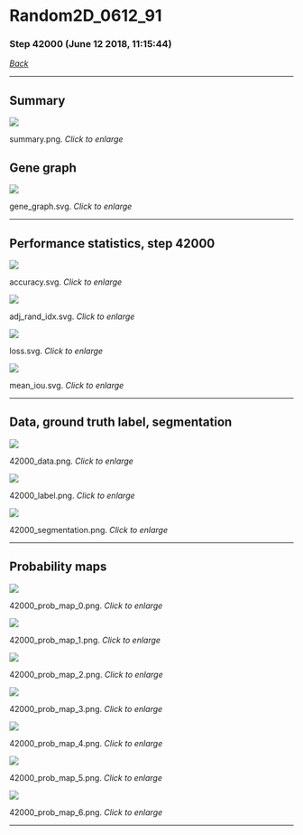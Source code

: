 # Random2D_0612_91

### Step 42000 (June 12 2018, 11:15:44)

[_Back_](..)

---

## Summary

<div class="images"><a href="media/summary.png"><img  src="media/summary.png" align="center"></a><p>summary.png. <i>Click to enlarge</i></p></div>

## Gene graph

<div class="images"><a href="media/gene_graph.svg"><img  src="media/gene_graph.svg" align="center"></a><p>gene_graph.svg. <i>Click to enlarge</i></p></div>

---

## Performance statistics, step 42000

<div class="images"><a href="media/accuracy.svg"><img class="mini" src="media/accuracy.svg" align="center"></a><p>accuracy.svg. <i>Click to enlarge</i></p></div>
<div class="images"><a href="media/adj_rand_idx.svg"><img class="mini" src="media/adj_rand_idx.svg" align="center"></a><p>adj_rand_idx.svg. <i>Click to enlarge</i></p></div>
<div class="images"><a href="media/loss.svg"><img class="mini" src="media/loss.svg" align="center"></a><p>loss.svg. <i>Click to enlarge</i></p></div>
<div class="images"><a href="media/mean_iou.svg"><img class="mini" src="media/mean_iou.svg" align="center"></a><p>mean_iou.svg. <i>Click to enlarge</i></p></div>

---

## Data, ground truth label, segmentation

<div class="images"><a href="media/42000_data.png"><img class="mini" src="media/42000_data.png" align="center"></a><p>42000_data.png. <i>Click to enlarge</i></p></div>
<div class="images"><a href="media/42000_label.png"><img class="mini" src="media/42000_label.png" align="center"></a><p>42000_label.png. <i>Click to enlarge</i></p></div>
<div class="images"><a href="media/42000_segmentation.png"><img class="mini" src="media/42000_segmentation.png" align="center"></a><p>42000_segmentation.png. <i>Click to enlarge</i></p></div>

---

## Probability maps

<div class="images"><a href="media/42000_prob_map_0.png"><img class="mini" src="media/42000_prob_map_0.png" align="center"></a><p>42000_prob_map_0.png. <i>Click to enlarge</i></p></div>
<div class="images"><a href="media/42000_prob_map_1.png"><img class="mini" src="media/42000_prob_map_1.png" align="center"></a><p>42000_prob_map_1.png. <i>Click to enlarge</i></p></div>
<div class="images"><a href="media/42000_prob_map_2.png"><img class="mini" src="media/42000_prob_map_2.png" align="center"></a><p>42000_prob_map_2.png. <i>Click to enlarge</i></p></div>
<div class="images"><a href="media/42000_prob_map_3.png"><img class="mini" src="media/42000_prob_map_3.png" align="center"></a><p>42000_prob_map_3.png. <i>Click to enlarge</i></p></div>
<div class="images"><a href="media/42000_prob_map_4.png"><img class="mini" src="media/42000_prob_map_4.png" align="center"></a><p>42000_prob_map_4.png. <i>Click to enlarge</i></p></div>
<div class="images"><a href="media/42000_prob_map_5.png"><img class="mini" src="media/42000_prob_map_5.png" align="center"></a><p>42000_prob_map_5.png. <i>Click to enlarge</i></p></div>
<div class="images"><a href="media/42000_prob_map_6.png"><img class="mini" src="media/42000_prob_map_6.png" align="center"></a><p>42000_prob_map_6.png. <i>Click to enlarge</i></p></div>

---


